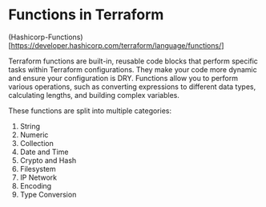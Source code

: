 # Functions in Terraform

(Hashicorp-Functions)[https://developer.hashicorp.com/terraform/language/functions/]

Terraform functions are built-in, reusable code blocks that perform specific tasks within Terraform configurations. 
They make your code more dynamic and ensure your configuration is DRY. 
Functions allow you to perform various operations, such as converting expressions to different data types, calculating lengths, and building complex variables.

These functions are split into multiple categories:

1. String
2. Numeric
3. Collection
4. Date and Time
5. Crypto and Hash
6. Filesystem
7. IP Network
8. Encoding
9. Type Conversion
